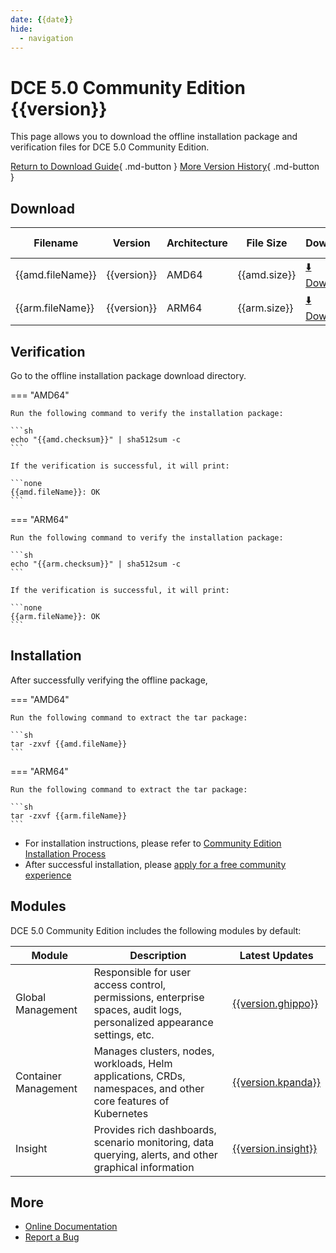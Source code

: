 ```yaml
---
date: {{date}}
hide:
  - navigation
---
```


# DCE 5.0 Community Edition {{version}}

This page allows you to download the offline installation package and verification files for DCE 5.0 Community Edition.

[Return to Download Guide](../index.md){ .md-button }
[More Version History](./dce5-installer-history.md){ .md-button }

## Download

| Filename                  | Version | Architecture | File Size | Download                                       | Update Date |
| ------------------------- | ------- | ------------ | --------- | ---------------------------------------------- | ----------- |
| {{amd.fileName}}          | {{version}} | AMD64    | {{amd.size}} | [:arrow_down: Download]({{amd.downloadLink}}) | {{date}}    |
| {{arm.fileName}}          | {{version}} | ARM64    | {{arm.size}} | [:arrow_down: Download]({{arm.downloadLink}}) | {{date}}    |

## Verification

Go to the offline installation package download directory.

=== "AMD64"

    Run the following command to verify the installation package:

    ```sh
    echo "{{amd.checksum}}" | sha512sum -c
    ```

    If the verification is successful, it will print:

    ```none
    {{amd.fileName}}: OK
    ```

=== "ARM64"

    Run the following command to verify the installation package:

    ```sh
    echo "{{arm.checksum}}" | sha512sum -c
    ```

    If the verification is successful, it will print:

    ```none
    {{arm.fileName}}: OK
    ```

## Installation

After successfully verifying the offline package,

=== "AMD64"

    Run the following command to extract the tar package:

    ```sh
    tar -zxvf {{amd.fileName}}
    ```

=== "ARM64"

    Run the following command to extract the tar package:

    ```sh
    tar -zxvf {{arm.fileName}}
    ```

- For installation instructions, please refer to [Community Edition Installation Process](../../install/community/k8s/online.md#_2)
- After successful installation, please [apply for a free community experience](../../dce/license0.md)

## Modules

DCE 5.0 Community Edition includes the following modules by default:

| Module       | Description                                                    | Latest Updates                                              |
| ------------ | -------------------------------------------------------------- | ---------------------------------------------------------- |
| Global Management | Responsible for user access control, permissions, enterprise spaces, audit logs, personalized appearance settings, etc. | [{{version.ghippo}}](../../ghippo/intro/release-notes.md#{{version.ghippo.ap}}) |
| Container Management | Manages clusters, nodes, workloads, Helm applications, CRDs, namespaces, and other core features of Kubernetes | [{{version.kpanda}}](../../kpanda/intro/release-notes.md#{{version.kpanda.ap}}) |
| Insight | Provides rich dashboards, scenario monitoring, data querying, alerts, and other graphical information | [{{version.insight}}](../../insight/intro/releasenote.md#{{version.insight.ap}}) |

## More

- [Online Documentation](../../dce/index.md)
- [Report a Bug](https://github.com/DaoCloud/DaoCloud-docs/issues)
